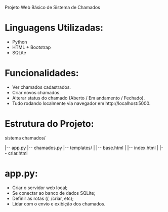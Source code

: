 Projeto Web Básico de Sistema de Chamados

# Linguagens Utilizadas:
- Python
- HTML + Bootstrap
- SQLite

# Funcionalidades:
- Ver chamados cadastrados.
- Criar novos chamados.
- Alterar status do chamado (Aberto / Em andamento / Fechado).
- Tudo rodando localmente via navegador em http://localhost:5000.

# Estrutura do Projeto:

sistema chamados/

|-- app.py
|-- chamados.py
|-- templates/
|   |-- base.html
|   |-- index.html
|   |-- criar.html

# app.py:
- Criar o servidor web local;
- Se conectar ao banco de dados SQLite;
- Definir as rotas (/, /criar, etc);
- Lidar com o envio e exibição dos chamados.

